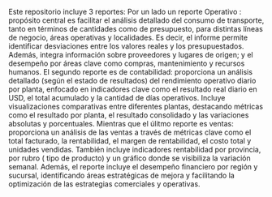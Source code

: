 Este repositorio incluye 3 reportes:
Por un lado un reporte Operativo : propósito central es facilitar el análisis detallado del consumo de transporte, tanto en términos de cantidades como de presupuesto, para distintas líneas de negocio, áreas operativas y localidades. Es decir, el informe permite identificar desviaciones entre los valores reales y los presupuestados. Además, integra información sobre proveedores y lugares de origen; y el desempeño por áreas clave como compras, mantenimiento y recursos humanos. 
El segundo reporte es de contabilidad: proporciona un análisis detallado (según el estado de resultados) del rendimiento operativo diario por planta, enfocado en indicadores clave como el resultado real diario en USD, el total acumulado y la cantidad de días operativos. Incluye visualizaciones comparativas entre diferentes plantas, destacando métricas como el resultado por planta, el resultado consolidado y las variaciones absolutas y porcentuales.
Mientras que el úlitmo reporte es ventas: proporciona un análisis de las ventas a través de métricas clave como el total facturado, la rentabilidad, el margen de rentabilidad, el costo total y  unidades vendidas. También incluye indicadores rentabilidad por provincia, por rubro ( tipo de producto) y un gráfico donde se visibiliza la variación semanal. Además, el reporte incluye el desempeño financiero por región y sucursal, identificando áreas estratégicas de mejora y facilitando la optimización de las estrategias comerciales y operativas.
